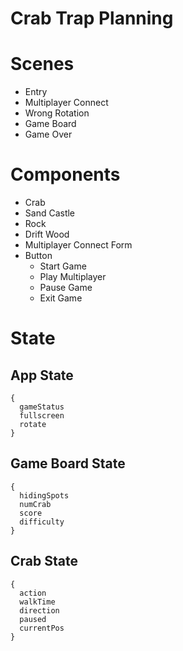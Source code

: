 # Crab Trap Planning

# Scenes

* Entry
* Multiplayer Connect
* Wrong Rotation
* Game Board
* Game Over

# Components

* Crab
* Sand Castle
* Rock
* Drift Wood
* Multiplayer Connect Form
* Button
  * Start Game
  * Play Multiplayer
  * Pause Game
  * Exit Game

# State

## App State

```
{
  gameStatus
  fullscreen
  rotate
}
```

## Game Board State

```
{
  hidingSpots
  numCrab
  score
  difficulty
}
```

## Crab State

```
{
  action
  walkTime
  direction
  paused
  currentPos
}
```